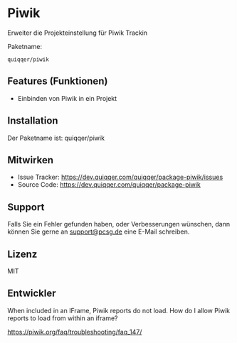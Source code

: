 
Piwik
========

Erweiter die Projekteinstellung für Piwik Trackin

Paketname:

    quiqqer/piwik


Features (Funktionen)
--------

- Einbinden von Piwik in ein Projekt

Installation
------------

Der Paketname ist: quiqqer/piwik


Mitwirken
----------

- Issue Tracker: https://dev.quiqqer.com/quiqqer/package-piwik/issues
- Source Code: https://dev.quiqqer.com/quiqqer/package-piwik


Support
-------

Falls Sie ein Fehler gefunden haben, oder Verbesserungen wünschen,
dann können Sie gerne an support@pcsg.de eine E-Mail schreiben.


Lizenz
-------

MIT

Entwickler
--------

When included in an IFrame, Piwik reports do not load. 
How do I allow Piwik reports to load from within an iframe?

https://piwik.org/faq/troubleshooting/faq_147/